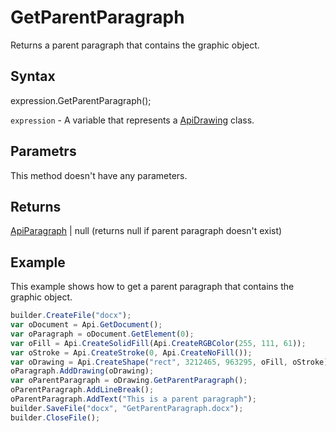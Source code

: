 # GetParentParagraph

Returns a parent paragraph that contains the graphic object.

## Syntax

expression.GetParentParagraph();

`expression` - A variable that represents a [ApiDrawing](../ApiDrawing.md) class.

## Parametrs

This method doesn't have any parameters.

## Returns

[ApiParagraph](../../ApiParagraph/ApiParagraph.md) &#124; null (returns null if parent paragraph doesn't exist)

## Example

This example shows how to get a parent paragraph that contains the graphic object.

```javascript
builder.CreateFile("docx");
var oDocument = Api.GetDocument();
var oParagraph = oDocument.GetElement(0);
var oFill = Api.CreateSolidFill(Api.CreateRGBColor(255, 111, 61));
var oStroke = Api.CreateStroke(0, Api.CreateNoFill());
var oDrawing = Api.CreateShape("rect", 3212465, 963295, oFill, oStroke);
oParagraph.AddDrawing(oDrawing);
var oParentParagraph = oDrawing.GetParentParagraph();
oParentParagraph.AddLineBreak();
oParentParagraph.AddText("This is a parent paragraph");
builder.SaveFile("docx", "GetParentParagraph.docx");
builder.CloseFile();
```